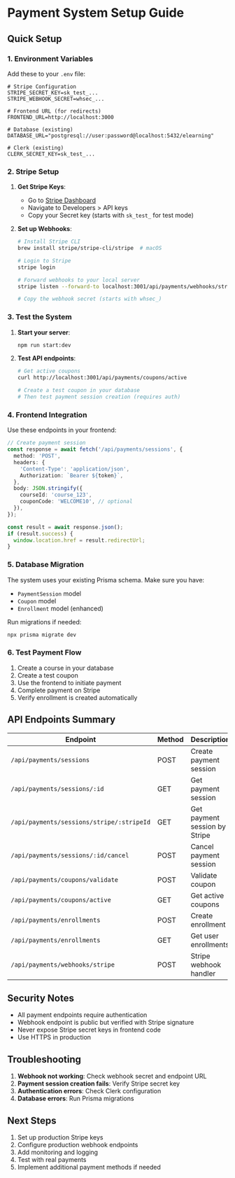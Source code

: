 # Payment System Setup Guide

## Quick Setup

### 1. Environment Variables

Add these to your `.env` file:

```env
# Stripe Configuration
STRIPE_SECRET_KEY=sk_test_...
STRIPE_WEBHOOK_SECRET=whsec_...

# Frontend URL (for redirects)
FRONTEND_URL=http://localhost:3000

# Database (existing)
DATABASE_URL="postgresql://user:password@localhost:5432/elearning"

# Clerk (existing)
CLERK_SECRET_KEY=sk_test_...
```

### 2. Stripe Setup

1. **Get Stripe Keys**:
   - Go to [Stripe Dashboard](https://dashboard.stripe.com/)
   - Navigate to Developers > API keys
   - Copy your Secret key (starts with `sk_test_` for test mode)

2. **Set up Webhooks**:

   ```bash
   # Install Stripe CLI
   brew install stripe/stripe-cli/stripe  # macOS

   # Login to Stripe
   stripe login

   # Forward webhooks to your local server
   stripe listen --forward-to localhost:3001/api/payments/webhooks/stripe

   # Copy the webhook secret (starts with whsec_)
   ```

### 3. Test the System

1. **Start your server**:

   ```bash
   npm run start:dev
   ```

2. **Test API endpoints**:

   ```bash
   # Get active coupons
   curl http://localhost:3001/api/payments/coupons/active

   # Create a test coupon in your database
   # Then test payment session creation (requires auth)
   ```

### 4. Frontend Integration

Use these endpoints in your frontend:

```typescript
// Create payment session
const response = await fetch('/api/payments/sessions', {
  method: 'POST',
  headers: {
    'Content-Type': 'application/json',
    Authorization: `Bearer ${token}`,
  },
  body: JSON.stringify({
    courseId: 'course_123',
    couponCode: 'WELCOME10', // optional
  }),
});

const result = await response.json();
if (result.success) {
  window.location.href = result.redirectUrl;
}
```

### 5. Database Migration

The system uses your existing Prisma schema. Make sure you have:

- `PaymentSession` model
- `Coupon` model
- `Enrollment` model (enhanced)

Run migrations if needed:

```bash
npx prisma migrate dev
```

### 6. Test Payment Flow

1. Create a course in your database
2. Create a test coupon
3. Use the frontend to initiate payment
4. Complete payment on Stripe
5. Verify enrollment is created automatically

## API Endpoints Summary

| Endpoint                                  | Method | Description                   |
| ----------------------------------------- | ------ | ----------------------------- |
| `/api/payments/sessions`                  | POST   | Create payment session        |
| `/api/payments/sessions/:id`              | GET    | Get payment session           |
| `/api/payments/sessions/stripe/:stripeId` | GET    | Get payment session by Stripe |
| `/api/payments/sessions/:id/cancel`       | POST   | Cancel payment session        |
| `/api/payments/coupons/validate`          | POST   | Validate coupon               |
| `/api/payments/coupons/active`            | GET    | Get active coupons            |
| `/api/payments/enrollments`               | POST   | Create enrollment             |
| `/api/payments/enrollments`               | GET    | Get user enrollments          |
| `/api/payments/webhooks/stripe`           | POST   | Stripe webhook handler        |

## Security Notes

- All payment endpoints require authentication
- Webhook endpoint is public but verified with Stripe signature
- Never expose Stripe secret keys in frontend code
- Use HTTPS in production

## Troubleshooting

1. **Webhook not working**: Check webhook secret and endpoint URL
2. **Payment session creation fails**: Verify Stripe secret key
3. **Authentication errors**: Check Clerk configuration
4. **Database errors**: Run Prisma migrations

## Next Steps

1. Set up production Stripe keys
2. Configure production webhook endpoints
3. Add monitoring and logging
4. Test with real payments
5. Implement additional payment methods if needed
